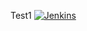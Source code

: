 Test1
[![Jenkins](https://ci.jenkins.io/job/Plugins/job/github-checks-plugin/job/master/badge/icon?subject=Jenkins%20CI)](https://7831-212-29-44-196.eu.ngrok.io/job/multibranch/job/main/)
